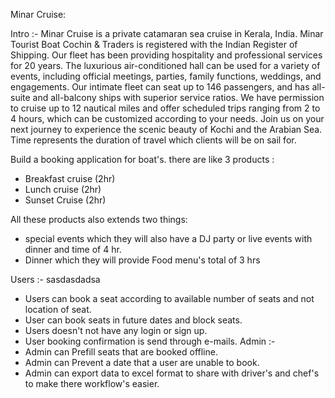 Minar Cruise:

Intro :-
Minar Cruise is a private catamaran sea cruise in Kerala, India. Minar Tourist Boat Cochin & Traders is registered with the Indian Register of Shipping. Our fleet has been providing hospitality and professional services for 20 years. The luxurious air-conditioned hall can be used for a variety of events, including official meetings, parties, family functions, weddings, and engagements. Our intimate fleet can seat up to 146 passengers, and has all-suite and all-balcony ships with superior service ratios. We have permission to cruise up to 12 nautical miles and offer scheduled trips ranging from 2 to 4 hours, which can be customized according to your needs. Join us on your next journey to experience the scenic beauty of Kochi and the Arabian Sea.
Time represents the duration of travel which clients will be on sail for.

Build a booking application for boat's. there are like 3 products :
- Breakfast cruise (2hr)
- Lunch cruise (2hr)
- Sunset Cruise (2hr)

All these products also extends two things:
- special events which they will also have a DJ party or live events with dinner and time of 4 hr.
- Dinner which they will provide Food menu's total of 3 hrs

Users :- sasdasdadsa
- Users can book a seat according to available number of seats and not location of seat.
- User can book seats in future dates and block seats. 
- Users doesn't not have any login or sign up.
- User booking confirmation is send through e-mails.
Admin :-
- Admin can Prefill seats that are booked offline.
- Admin can Prevent a date that a user are unable to book.
- Admin can export data to excel format to share with driver's and chef's to make there workflow's easier.